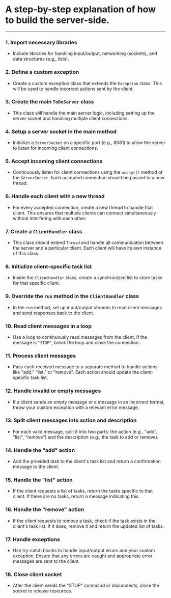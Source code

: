 # A step-by-step explanation of how to build the server-side.
-------------------------------------------------------------

### 1. **Import necessary libraries**
   - Include libraries for handling input/output, networking (sockets), and data structures (e.g., lists).

### 2. **Define a custom exception**
   - Create a custom exception class that extends the `Exception` class. This will be used to handle incorrect actions sent by the client.

### 3. **Create the main `ToDoServer` class**
   - This class will handle the main server logic, including setting up the server socket and handling multiple client connections.

### 4. **Setup a server socket in the main method**
   - Initialize a `ServerSocket` on a specific port (e.g., 8081) to allow the server to listen for incoming client connections.

### 5. **Accept incoming client connections**
   - Continuously listen for client connections using the `accept()` method of the `ServerSocket`. Each accepted connection should be passed to a new thread.

### 6. **Handle each client with a new thread**
   - For every accepted connection, create a new thread to handle that client. This ensures that multiple clients can connect simultaneously without interfering with each other.

### 7. **Create a `ClientHandler` class**
   - This class should extend `Thread` and handle all communication between the server and a particular client. Each client will have its own instance of this class.

### 8. **Initialize client-specific task list**
   - Inside the `ClientHandler` class, create a synchronized list to store tasks for that specific client.

### 9. **Override the `run` method in the `ClientHandler` class**
   - In the `run` method, set up input/output streams to read client messages and send responses back to the client.

### 10. **Read client messages in a loop**
   - Use a loop to continuously read messages from the client. If the message is `"STOP"`, break the loop and close the connection.

### 11. **Process client messages**
   - Pass each received message to a separate method to handle actions like "add," "list," or "remove". Each action should update the client-specific task list.

### 12. **Handle invalid or empty messages**
   - If a client sends an empty message or a message in an incorrect format, throw your custom exception with a relevant error message.

### 13. **Split client messages into action and description**
   - For each valid message, split it into two parts: the action (e.g., "add", "list", "remove") and the description (e.g., the task to add or remove).

### 14. **Handle the "add" action**
   - Add the provided task to the client's task list and return a confirmation message to the client.

### 15. **Handle the "list" action**
   - If the client requests a list of tasks, return the tasks specific to that client. If there are no tasks, return a message indicating this.

### 16. **Handle the "remove" action**
   - If the client requests to remove a task, check if the task exists in the client's task list. If it does, remove it and return the updated list of tasks.

### 17. **Handle exceptions**
   - Use try-catch blocks to handle input/output errors and your custom exception. Ensure that any errors are caught and appropriate error messages are sent to the client.

### 18. **Close client socket**
   - After the client sends the "STOP" command or disconnects, close the socket to release resources.
